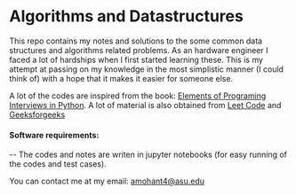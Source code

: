 # Algorithms and Datastructures

This repo contains my notes and solutions to the some common data structures and algorithms related problems.
As an hardware engineer I faced a lot of hardships when I first started learning these. This is my attempt at passing on my knowledge in the most simplistic manner (I could think of) with a hope that it makes it easier for someone else.

A lot of the codes are inspired from the book: [Elements of Programing Interviews in Python](http://elementsofprogramminginterviews.com/2017/04/03/2017-04-03-python/).
A lot of material is also obtained from [Leet Code](https://leetcode.com/) and [Geeksforgeeks](http://www.geeksforgeeks.org/)

#### Software requirements:
-- The codes and notes are writen in jupyter notebooks (for easy running of the codes and test cases).

You can contact me at my email: amohant4@asu.edu
